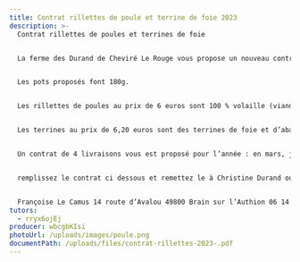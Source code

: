 ```yaml
---
title: Contrat rillettes de poule et terrine de foie 2023
description: >-
  Contrat rillettes de poules et terrines de foie


  La ferme des Durand de Cheviré Le Rouge vous propose un nouveau contrat terrines et rillettes. Après 1 an et demi de bons et loyaux services, une partie des poules de la ferme est transformée en terrines et rillettes.


  Les pots proposés font 180g.


  Les rillettes de poules au prix de 6 euros sont 100 % volaille (viande de poule et graisse de canard.)


  Les terrines au prix de 6,20 euros sont des terrines de foie et d’abats, viande de poule et graisse de porc.


  Un contrat de 4 livraisons vous est proposé pour l’année : en mars, juin septembre et décembre. Livraison le premier jeudi du mois


  remplissez le contrat ci dessous et remettez le à Christine Durand ou Françoise Le Camus tutrice du contrat rillettes et terrines


  Françoise Le Camus 14 route d’Avalou 49800 Brain sur l’Authion 06 14 44 28 95
tutors:
  - rryx6ojEj
producer: wbcgbKIsi
photoUrl: /uploads/images/poule.png
documentPath: /uploads/files/contrat-rillettes-2023-.pdf
---
```


